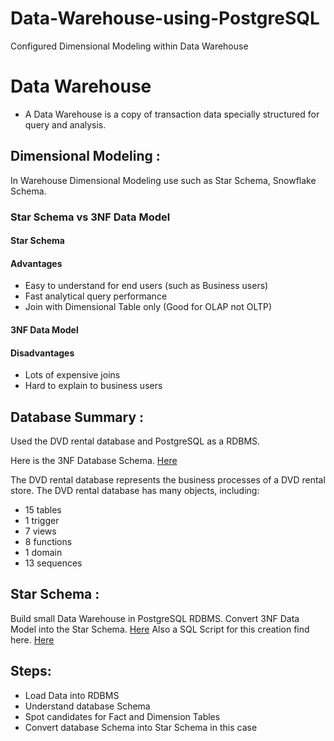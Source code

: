# Data-Warehouse-using-PostgreSQL
Configured Dimensional Modeling within Data Warehouse 

# Data Warehouse

- A Data Warehouse is a copy of transaction data specially structured for query and analysis. 

## Dimensional Modeling :

In Warehouse Dimensional Modeling use such as Star Schema, Snowflake Schema.
 

### Star Schema vs 3NF Data Model
#### Star Schema
#### Advantages 
- Easy to understand for end users (such as Business users)
- Fast analytical query performance 
- Join with Dimensional Table only (Good for OLAP not OLTP)

#### 3NF Data Model
#### Disadvantages

- Lots of expensive joins 
- Hard to explain to business users


## Database Summary :

Used the DVD rental database and PostgreSQL as a RDBMS.

Here is the 3NF Database Schema. [Here](https://github.com/Akshaytank007/Data-Warehouse-using-PostgreSQL/blob/main/3NF%20.png)

The DVD rental database represents the business processes of a DVD rental store. The DVD rental database has many objects, including:

- 15 tables
- 1 trigger
- 7 views
- 8 functions
- 1 domain
- 13 sequences

## Star Schema :

Build small Data Warehouse in PostgreSQL RDBMS. Convert 3NF Data Model into the Star Schema. [Here](https://github.com/Akshaytank007/Data-Warehouse-using-PostgreSQL/blob/main/start_schema.png)
Also a SQL Script for this creation find here. [Here](https://github.com/Akshaytank007/Data-Warehouse-using-PostgreSQL/blob/main/query.sql)
## Steps:
 - Load Data into RDBMS
 - Understand database Schema
 - Spot candidates for Fact and Dimension Tables
 - Convert database Schema into Star Schema in this case




